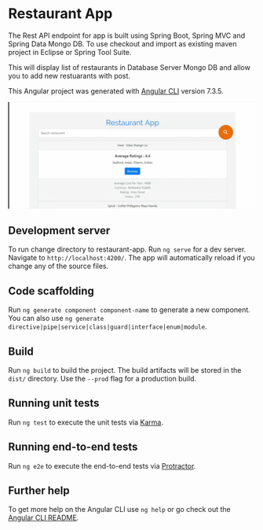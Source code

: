 # Restaurant App

The Rest API endpoint for app is built using Spring Boot, Spring MVC and Spring Data Mongo DB. To use checkout and import as existing maven project in Eclipse or Spring Tool Suite.

This will display list of restaurants in Database Server Mongo DB and allow you to add new restuarants with post.

This Angular project was generated with [Angular CLI](https://github.com/angular/angular-cli) version 7.3.5.

![Restaurant App](https://github.com/pradipkhomane/restaurant-app/blob/master/restaurant-app/preview/App%20Screen%20Preview.gif)

## Development server 

To run change directory to restaurant-app. Run `ng serve` for a dev server. Navigate to `http://localhost:4200/`. The app will automatically reload if you change any of the source files.

## Code scaffolding

Run `ng generate component component-name` to generate a new component. You can also use `ng generate directive|pipe|service|class|guard|interface|enum|module`.

## Build

Run `ng build` to build the project. The build artifacts will be stored in the `dist/` directory. Use the `--prod` flag for a production build.

## Running unit tests

Run `ng test` to execute the unit tests via [Karma](https://karma-runner.github.io).

## Running end-to-end tests

Run `ng e2e` to execute the end-to-end tests via [Protractor](http://www.protractortest.org/).

## Further help

To get more help on the Angular CLI use `ng help` or go check out the [Angular CLI README](https://github.com/angular/angular-cli/blob/master/README.md).

